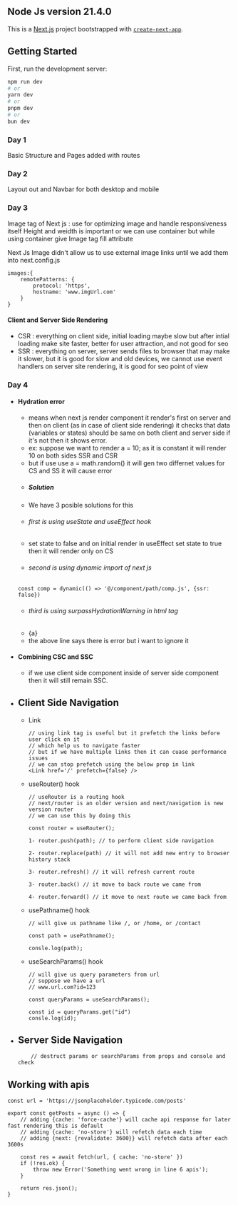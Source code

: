 ## Node Js version  21.4.0

This is a [Next.js](https://nextjs.org/) project bootstrapped with [`create-next-app`](https://github.com/vercel/next.js/tree/canary/packages/create-next-app).

## Getting Started

First, run the development server:

```bash
npm run dev
# or
yarn dev
# or
pnpm dev
# or
bun dev
```

### Day 1
Basic Structure and Pages added with routes

### Day 2
Layout out and Navbar for both desktop and mobile

### Day 3
Image tag of Next js : use for optimizing image and handle responsiveness itself
Height and weidth is important or we can use container but while using container
give Image tag fill attribute

Next Js Image didn't allow us to use external image links until we add them into 
next.config.js
```
images:{
    remotePatterns: {
        protocol: 'https',
        hostname: 'www.imgUrl.com'
    }
}
```

#### Client and Server Side Rendering
- CSR : everything on client side, initial loading maybe slow but after intial loading make site faster, better for user attraction, and not good for seo
- SSR : everything on server, server sends files to browser that may make it slower, but it is good for slow and old devices, we cannot use event handlers on server site rendering, it is good for seo point of view

### Day 4
- #### Hydration error
    - means when next js render component it render's first on server and then on client (as in case of client side rendering) it checks that data (variables or states) should be same on both client and server side if it's not then it shows error.
    - ex: suppose we want to render a = 10; as it is constant it will render 10 on both sides SSR and CSR 
    - but if use use a = math.random() it will gen two differnet values for CS and SS it will cause error 
    - ##### Solution
    - We have 3 posible solutions for this
    - ###### first is using useState and useEffect hook
    - set state to false and on initial render in useEffect set state to true then it will render only on CS
    - ###### second is using dynamic import of next js 
    ```
    const comp = dynamic(() => '@/component/path/comp.js', {ssr: false})
    ```
    - ###### third is using surpassHydrationWarning in html tag 
    - <div surpassHydrationWarning> {a} </div>
    - the above line says there is error but i want to ignore it

- #### Combining CSC and SSC
    - if we use client side component inside of server side component then it will still remain SSC.

- ## Client Side Navigation
    - Link 
        ```
        // using link tag is useful but it prefetch the links before user click on it 
        // which help us to navigate faster
        // but if we have multiple links then it can cuase performance issues
        // we can stop prefetch using the below prop in link
        <Link href='/' prefetch={false} />
        ```

    - useRouter() hook
        ```
        // useRouter is a routing hook 
        // next/router is an older version and next/navigation is new version router
        // we can use this by doing this

        const router = useRouter();

        1- router.push(path); // to perform client side navigation

        2- router.replace(path) // it will not add new entry to browser history stack
            
        3- router.refresh() // it will refresh current route 

        3- router.back() // it move to back route we came from

        4- router.forward() // it move to next route we came back from
        ```

    - usePathname() hook
        ```
        // will give us pathname like /, or /home, or /contact

        const path = usePathname();

        consle.log(path);
        ```

    - useSearchParams() hook
        ```
        // will give us query parameters from url 
        // suppose we have a url 
        // www.url.com?id=123

        const queryParams = useSearchParams();

        const id = queryParams.get("id")
        consle.log(id);
        ```

- ## Server Side Navigation
    ```
        // destruct params or searchParams from props and console and check 
    ```

## Working with apis
```
const url = 'https://jsonplaceholder.typicode.com/posts'

export const getPosts = async () => {
    // adding {cache: 'force-cache'} will cache api response for later fast rendering this is default
    // adding {cache: 'no-store'} will refetch data each time 
    // adding {next: {revalidate: 3600}} will refetch data after each 3600s

    const res = await fetch(url, { cache: 'no-store' })
    if (!res.ok) {
        throw new Error('Something went wrong in line 6 apis');
    }

    return res.json();
}
```
